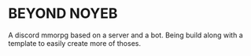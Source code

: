 # BEYOND NOYEB
A discord mmorpg based on a server and a bot. 
Being build along with a template to easily create more of thoses.
